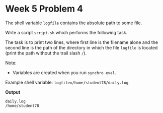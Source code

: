 # Week 5 Problem 4

The shell variable ` logfile ` contains the absolute path to some file. 

Write a script ` script.sh ` which performs the following task. 

The task is to print two lines, where first line is the filename alone and the second line is the path of the directory in which the file ` logfile ` is located (print the path without the trail slash ` / `).

Note:
- Variables are created when you run ` synchro eval `.

Example shell variable: ` logfile=/home/student78/daily.log `

**Output**

```
daily.log
/home/student78
```